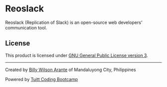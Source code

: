 # Reoslack

Reoslack (Replication of Slack) is an open-source web developers' communication tool.

## License

This product is licensed under [GNU General Public License version 3](https://github.com/arante/reoslack-linux/blob/71589108c0415b0b9c803e2ba6498f8cc2861bae/LICENSE.md).

---
Created by [Billy Wilson Arante](https://arante.github.io) of Mandaluyong City, Philippines

Powered by [Tuitt Coding Bootcamp](http://tuitt.com/)
